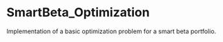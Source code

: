 # SmartBeta_Optimization
Implementation of a basic optimization problem for a smart beta portfolio. 
